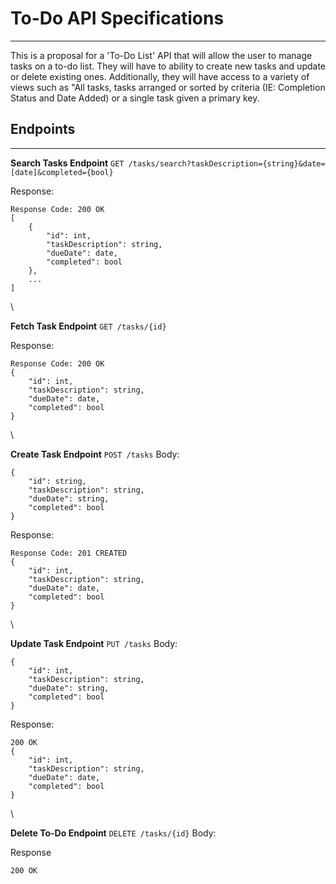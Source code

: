 # To-Do API Specifications
---
This is a proposal for a 'To-Do List' API that will allow the user to manage tasks on a to-do list. They will have to ability to create new tasks and update or delete existing ones. Additionally, they will have access to a variety of views such as "All tasks, tasks arranged or sorted by criteria (IE: Completion Status and Date Added) or a single task given a primary key. 
## Endpoints
---

**Search Tasks Endpoint**
`GET /tasks/search?taskDescription={string}&date=[date]&completed={bool}`

Response:

```
Response Code: 200 OK
[
    {
        "id": int,
        "taskDescription": string,
        "dueDate": date,
        "completed": bool
    },
    ...
]
```
\

**Fetch Task Endpoint**
`GET /tasks/{id}`

Response:
```
Response Code: 200 OK
{
    "id": int,
    "taskDescription": string,
    "dueDate": date,
    "completed": bool
}
```
\

**Create Task Endpoint**
`POST /tasks`
Body:
```
{
    "id": string,
    "taskDescription": string,
    "dueDate": string,
    "completed": bool
}
```

Response:
```
Response Code: 201 CREATED
{
    "id": int,
    "taskDescription": string,
    "dueDate": date,
    "completed": bool
}
```
\

**Update Task Endpoint**
`PUT /tasks`
Body: 
```
{
    "id": int,
    "taskDescription": string,
    "dueDate": string,
    "completed": bool
}
```

Response:
```
200 OK
{
    "id": int,
    "taskDescription": string,
    "dueDate": date,
    "completed": bool
}
```
\

**Delete To-Do Endpoint**
`DELETE /tasks/{id}`
Body: 

Response
```
200 OK
```
